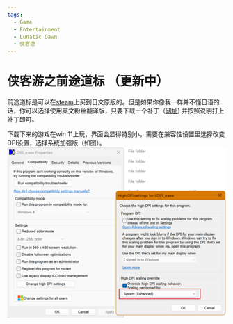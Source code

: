 ```yaml
---
tags:
  - Game
  - Entertainment
  - Lunatic Dawn
  - 侠客游
---
```

# 侠客游之前途道标 （更新中）

前途道标是可以在[steam](https://store.steampowered.com/app/335420/_/)上买到日文原版的。但是如果你像我一样并不懂日语的话，你可以选择使用英文粉丝翻译版，只要下载一个补丁（[网址](https://www.romhacking.net/translations/2591/)) 并按照说明打上补丁即可。

下载下来的游戏在win 11上玩，界面会显得特别小，需要在兼容性设置里选择改变DPI设置，选择系统加强版（如图）。
![](_media/454b35e62c4a6b0ed7b8cac8cc8e2b1e_MD5.png)

